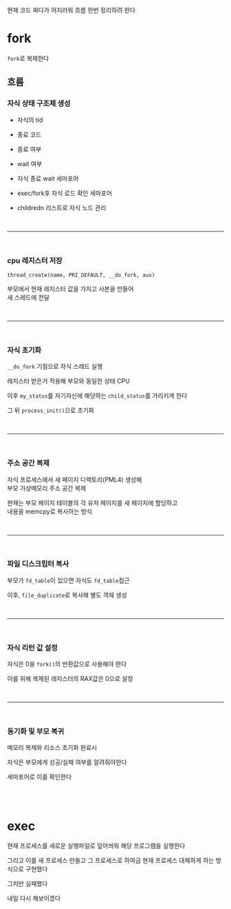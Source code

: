 현재 코드 짜다가 어지러워 흐름 한번 정리하려 한다

# fork

`fork`로 복제한다

## 흐름

### 자식 상태 구조체 생성

- 자식의 tid

- 종료 코드

- 종료 여부

- wait 여부

- 자식 종료 wait 세마포어

- exec/fork후 자식 로드 확인 세마포어

- childredn 리스트로 자식 노드 관리

<br>

___

<br>

### cpu 레지스터 저장

`thread_create(name, PRI_DEFAULT, __do_fork, aux)`

부모에서 현재 레지스터 값을 가지고 사본을 만들어<br>
새 스레드에 전달

<br>

___

<br>

### 자식 초기화

`__do_fork` 기점으로 자식 스레드 실행

레지스터 받은거 적용해 부모와 동일한 상태 CPU

이후 `my_status`를 자기자신에 해당하는 `child_status`를 가리키게 한다

그 뒤 `process_init()`으로 초기화

<br>

___

<br>

### 주소 공간 복제

자식 프로세스에서 새 페이지 디렉토리(PML4) 생성해<br>
부모 가상메모리 주소 공간 복제

현재는 부모 페이지 테이블의 각 유저 페이지를 새 페이지에 할당하고<br>
내용을 memcpy로 복사하는 방식

<br>

___

<br>

### 파일 디스크립터 복사

부모가 `fd_table`이 있으면 자식도 `fd_table`접근

이후, `file_duplicate`로 복사해 별도 객체 생성

<br>

___

<br>

### 자식 리턴 값 설정

자식은 0을 `fork()`의 반환값으로 사용해야 한다

이를 위해 복제된 레지스터의 RAX값은 0으로 설정

<br>

___

<br>

### 동기화 및 부모 복귀

메모리 복제와 리소스 초기화 완료시

자식은 부모에게 성공/실패 여부를 알려줘야한다

세마포어로 이를 확인한다

<br><br>

# exec

현재 프로세스를 새로운 실행파일로 덮어씌워 해당 프로그램을 실행한다
    
그리고 이를 새 프로세스 만들고  그 프로세스로 하여금 현재 프로세스 대체하게 하는 방식으로 구현했다

그치만 실패했다

내일 다시 해보이겠다
